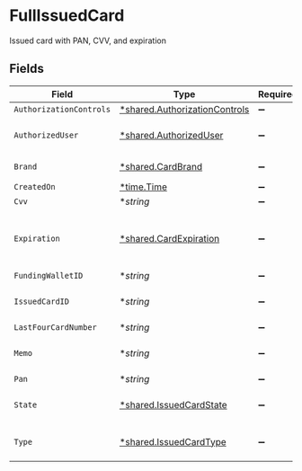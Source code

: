 # FullIssuedCard

Issued card with PAN, CVV, and expiration


## Fields

| Field                                                                         | Type                                                                          | Required                                                                      | Description                                                                   | Example                                                                       |
| ----------------------------------------------------------------------------- | ----------------------------------------------------------------------------- | ----------------------------------------------------------------------------- | ----------------------------------------------------------------------------- | ----------------------------------------------------------------------------- |
| `AuthorizationControls`                                                       | [*shared.AuthorizationControls](../../models/shared/authorizationcontrols.md) | :heavy_minus_sign:                                                            | N/A                                                                           |                                                                               |
| `AuthorizedUser`                                                              | [*shared.AuthorizedUser](../../models/shared/authorizeduser.md)               | :heavy_minus_sign:                                                            | Fields to identify a human                                                    |                                                                               |
| `Brand`                                                                       | [*shared.CardBrand](../../models/shared/cardbrand.md)                         | :heavy_minus_sign:                                                            | The card brand                                                                | Discover                                                                      |
| `CreatedOn`                                                                   | [*time.Time](https://pkg.go.dev/time#Time)                                    | :heavy_minus_sign:                                                            | N/A                                                                           |                                                                               |
| `Cvv`                                                                         | **string*                                                                     | :heavy_minus_sign:                                                            | N/A                                                                           | 123                                                                           |
| `Expiration`                                                                  | [*shared.CardExpiration](../../models/shared/cardexpiration.md)               | :heavy_minus_sign:                                                            | The expiration date of the linked card or token                               |                                                                               |
| `FundingWalletID`                                                             | **string*                                                                     | :heavy_minus_sign:                                                            | N/A                                                                           |                                                                               |
| `IssuedCardID`                                                                | **string*                                                                     | :heavy_minus_sign:                                                            | UUID v4                                                                       | ec7e1848-dc80-4ab0-8827-dd7fc0737b43                                          |
| `LastFourCardNumber`                                                          | **string*                                                                     | :heavy_minus_sign:                                                            | N/A                                                                           | 1234                                                                          |
| `Memo`                                                                        | **string*                                                                     | :heavy_minus_sign:                                                            | Optional descriptive name                                                     |                                                                               |
| `Pan`                                                                         | **string*                                                                     | :heavy_minus_sign:                                                            | N/A                                                                           | 1234560000007890                                                              |
| `State`                                                                       | [*shared.IssuedCardState](../../models/shared/issuedcardstate.md)             | :heavy_minus_sign:                                                            | State of a Moov issued card                                                   |                                                                               |
| `Type`                                                                        | [*shared.IssuedCardType](../../models/shared/issuedcardtype.md)               | :heavy_minus_sign:                                                            | Type of a Moov issued card                                                    |                                                                               |